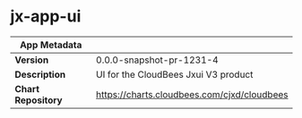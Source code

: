 # jx-app-ui

|App Metadata||
|---|---|
| **Version** | 0.0.0-snapshot-pr-1231-4 |
| **Description** | UI for the CloudBees Jxui V3 product |
| **Chart Repository** | https://charts.cloudbees.com/cjxd/cloudbees |
